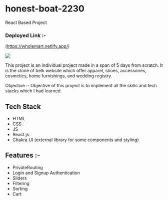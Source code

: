 # honest-boat-2230
React Based Project

<span> <h3>Deployed Link :- </h3> </span> (https://wholemart.netlify.app/)
<br/>

<img src="https://static1.lenskart.com/media/desktop/img/Jan23/sunglasses/Sun-Banner-web.gif" />

This project is an individual project made in a span of 5 days from scratch. It is the clone of belk website which offer apparel, shoes, accessories, cosmetics, home furnishings, and wedding registry.

Objective :- Objective of this project is to implement all the skills and tech stacks which I had learned. 

<h2>Tech Stack</h2>
<ul>
  <li>HTML</li>
  <li>CSS</li>
  <li>JS</li>
  <li>React.js</li>
  <li>Chakra UI (external library for some components and styling)</li>
 </ul>
 
 
 <h2>Features :- </h2>
 <ul>
 <li> PrivateRouting</li>
 <li> Login and Signup Authentication</li>
 <li> Sliders</li>
 <li> Filtering</li>
 <li> Sorting</li>
 <li> Cart </li>
 </ul>
